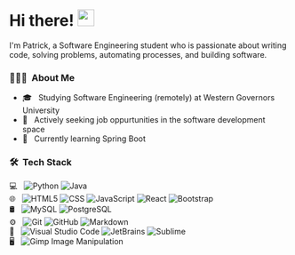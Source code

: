 # Hi there! <img src="https://raw.githubusercontent.com/MartinHeinz/MartinHeinz/master/wave.gif" width="30px" height="30px">

I'm Patrick, a Software Engineering student who is passionate about writing code, solving problems, automating processes, and building software.

<h3> 👨🏻‍💻 &nbsp;About Me </h3>

- 🎓 &nbsp; Studying Software Engineering (remotely) at Western Governors University
- 💼 &nbsp; Actively seeking job oppurtunities in the software development space
- 🌱 &nbsp; Currently learning Spring Boot

<h3> 🛠 &nbsp;Tech Stack</h3>

 💻 &nbsp;
  ![Python](https://img.shields.io/badge/-Python-FFE873?style=flat&logo=python)
  ![Java](https://img.shields.io/badge/-Java-7FC7FF?style=flat&logo=java)
  <br/>
🌐 &nbsp;
  ![HTML5](https://img.shields.io/badge/-HTML5-E1A9FF?style=flat&logo=HTML5)
  ![CSS](https://img.shields.io/badge/-CSS-FFE8A3?style=flat&logo=CSS3&logoColor=1572B6)
  ![JavaScript](https://img.shields.io/badge/-JavaScript-A3FFC2?style=flat&logo=javascript)
  ![React](https://img.shields.io/badge/-React-FFA3E1?style=flat&logo=react)
  ![Bootstrap](https://img.shields.io/badge/-Bootstrap-A3CFFF?style=flat&logo=bootstrap&logoColor=563D7C)
  <br/>
🛢 &nbsp;
  ![MySQL](https://img.shields.io/badge/-MySQL-FFB0A3?style=flat&logo=mysql)
  ![PostgreSQL](https://img.shields.io/badge/-Postgresql-A3FFD8?style=flat&logo=postgresql)
  <br/>
⚙️ &nbsp;
  ![Git](https://img.shields.io/badge/-Git-FFA3A3?style=flat&logo=git)
  ![GitHub](https://img.shields.io/badge/-GitHub-C3A3FF?style=flat&logo=github)
  ![Markdown](https://img.shields.io/badge/-Markdown-C3FFA3?style=flat&logo=markdown)
  <br/>
🔧 &nbsp;
  ![Visual Studio Code](https://img.shields.io/badge/-Visual%20Studio%20Code-A3D8FF?style=flat&logo=visual-studio-code&logoColor=007ACC)
  ![JetBrains](https://img.shields.io/badge/-JetBrains-333333?style=flat&logo=jetbrains)
  ![Sublime](https://img.shields.io/badge/-Sublime%20Text%20Editor-A3A3FF?style=flat&logo=sublime-text-editor)
  <br/>
🖥 &nbsp;
  ![Gimp Image Manipulation](https://img.shields.io/badge/-Gimp-FFD8A3?style=flat&logo=gimp)

<br/>

<!-- | <a href="https://github.com/gitpk-0/github-readme-stats"><img align="center" src="https://github-readme-stats.vercel.app/api?username=gitpk-0&show_icons=true&include_all_commits=true&theme=buefy&hide_border=true" alt="Patrick's github stats" /></a> | <a href="https://github.com/gitpk-0/github-readme-stats"><img align="center" src="https://github-readme-stats.vercel.app/api/top-langs/?username=gitpk-0&layout=compact&theme=buefy&hide_border=true" /></a> |
| ------------- | ------------- |
-->

